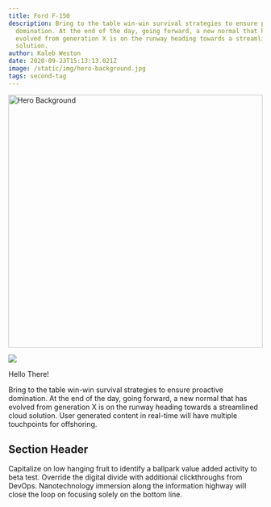 ```yaml
---
title: Ford F-150
description: Bring to the table win-win survival strategies to ensure proactive
  domination. At the end of the day, going forward, a new normal that has
  evolved from generation X is on the runway heading towards a streamlined cloud
  solution.
author: Kaleb Weston
date: 2020-09-23T15:13:13.021Z
image: /static/img/hero-background.jpg
tags: second-tag
---
```

<img src="/static/img/hero-background.jpg" alt="Hero Background" style="width: 100%; height: 500px; object-fit: contain;">

![](/static/img/hero-background.jpg)

H﻿ello There!

Bring to the table win-win survival strategies to ensure proactive domination. At the end of the day, going forward, a new normal that has evolved from generation X is on the runway heading towards a streamlined cloud solution. User generated content in real-time will have multiple touchpoints for offshoring.

## Section Header

Capitalize on low hanging fruit to identify a ballpark value added activity to beta test. Override the digital divide with additional clickthroughs from DevOps. Nanotechnology immersion along the information highway will close the loop on focusing solely on the bottom line.